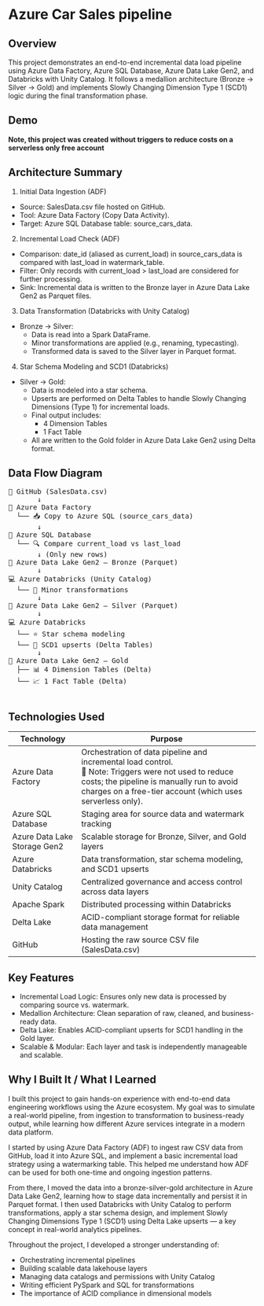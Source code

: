 # Azure Car Sales pipeline

## Overview
This project demonstrates an end-to-end incremental data load pipeline using Azure Data Factory, Azure SQL Database, Azure Data Lake Gen2, and Databricks with Unity Catalog. It follows a medallion architecture (Bronze → Silver → Gold) and implements Slowly Changing Dimension Type 1 (SCD1) logic during the final transformation phase.

## Demo
<b>Note, this project was created without triggers to reduce costs on a serverless only free account</b>

## Architecture Summary
1. Initial Data Ingestion (ADF)
 * Source: SalesData.csv file hosted on GitHub.
 * Tool: Azure Data Factory (Copy Data Activity).
 * Target: Azure SQL Database table: source_cars_data.
2. Incremental Load Check (ADF)
 * Comparison: date_id (aliased as current_load) in source_cars_data is compared with last_load in watermark_table.
 * Filter: Only records with current_load > last_load are considered for further processing.
 * Sink: Incremental data is written to the Bronze layer in Azure Data Lake Gen2 as Parquet files.
3. Data Transformation (Databricks with Unity Catalog)
 * Bronze → Silver:
   * Data is read into a Spark DataFrame.
   * Minor transformations are applied (e.g., renaming, typecasting).
   * Transformed data is saved to the Silver layer in Parquet format.
4. Star Schema Modeling and SCD1 (Databricks)
 * Silver → Gold:
   * Data is modeled into a star schema.
   * Upserts are performed on Delta Tables to handle Slowly Changing Dimensions (Type 1) for incremental loads.
   * Final output includes:
     * 4 Dimension Tables
     * 1 Fact Table
   * All are written to the Gold folder in Azure Data Lake Gen2 using Delta format.

## Data Flow Diagram
<pre>
📂 GitHub (SalesData.csv)
       ↓
🧩 Azure Data Factory
  └── 📥 Copy to Azure SQL (source_cars_data)
       ↓
🧮 Azure SQL Database
  └── 🔍 Compare current_load vs last_load
       ↓ (Only new rows)
📁 Azure Data Lake Gen2 – Bronze (Parquet)
       ↓
💻 Azure Databricks (Unity Catalog)
  └── 🧪 Minor transformations
       ↓
📁 Azure Data Lake Gen2 – Silver (Parquet)
       ↓
💻 Azure Databricks
  └── ⭐ Star schema modeling  
  └── 🔁 SCD1 upserts (Delta Tables)
       ↓
📁 Azure Data Lake Gen2 – Gold  
  ├── 📊 4 Dimension Tables (Delta)  
  └── 📈 1 Fact Table (Delta)

</pre>


## Technologies Used
| Technology| Purpose |
| ---------------- | ------ |
|Azure Data Factory|   Orchestration of data pipeline and incremental load control.<br>🔹 Note: Triggers were not used to reduce costs; the pipeline is manually run to avoid charges on a free-tier account (which uses serverless only).|
| Azure SQL Database           |   Staging area for source data and watermark tracking   |
| Azure Data Lake Storage Gen2    |  Scalable storage for Bronze, Silver, and Gold layers   |
| Azure Databricks |  Data transformation, star schema modeling, and SCD1 upserts   |
|Unity Catalog|	Centralized governance and access control across data layers|
|Apache Spark	|Distributed processing within Databricks|
|Delta Lake	|ACID-compliant storage format for reliable data management|
|GitHub	|Hosting the raw source CSV file (SalesData.csv)|

## Key Features
 * Incremental Load Logic: Ensures only new data is processed by comparing source vs. watermark.
 * Medallion Architecture: Clean separation of raw, cleaned, and business-ready data.
 * Delta Lake: Enables ACID-compliant upserts for SCD1 handling in the Gold layer.
 * Scalable & Modular: Each layer and task is independently manageable and scalable.

## Why I Built It / What I Learned
I built this project to gain hands-on experience with end-to-end data engineering workflows using the Azure ecosystem. My goal was to simulate a real-world pipeline, from ingestion to transformation to business-ready output, while learning how different Azure services integrate in a modern data platform.

I started by using Azure Data Factory (ADF) to ingest raw CSV data from GitHub, load it into Azure SQL, and implement a basic incremental load strategy using a watermarking table. This helped me understand how ADF can be used for both one-time and ongoing ingestion patterns.

From there, I moved the data into a bronze-silver-gold architecture in Azure Data Lake Gen2, learning how to stage data incrementally and persist it in Parquet format. I then used Databricks with Unity Catalog to perform transformations, apply a star schema design, and implement Slowly Changing Dimensions Type 1 (SCD1) using Delta Lake upserts — a key concept in real-world analytics pipelines.

Throughout the project, I developed a stronger understanding of:
 * Orchestrating incremental pipelines
 * Building scalable data lakehouse layers
 * Managing data catalogs and permissions with Unity Catalog
 * Writing efficient PySpark and SQL for transformations
 * The importance of ACID compliance in dimensional models

